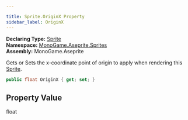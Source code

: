 ```yaml
---

title: Sprite.OriginX Property
sidebar_label: OriginX
---
```

**Declaring Type:** [Sprite](../)  
**Namespace:** [MonoGame.Aseprite.Sprites](../../)  
**Assembly:** MonoGame.Aseprite

Gets or Sets the x\-coordinate point of origin to apply when rendering this [Sprite](../).

```csharp
public float OriginX { get; set; }
```

## Property Value

float


